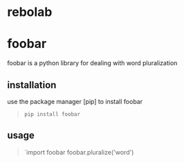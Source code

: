 # rebolab
# **foobar**
foobar is a python library for dealing with word pluralization

## installation
use the package manager [pip] to install foobar

> `pip install foobar`
## usage
> `import foobar
foobar.pluralize('word') <!-- # return 'words -->
